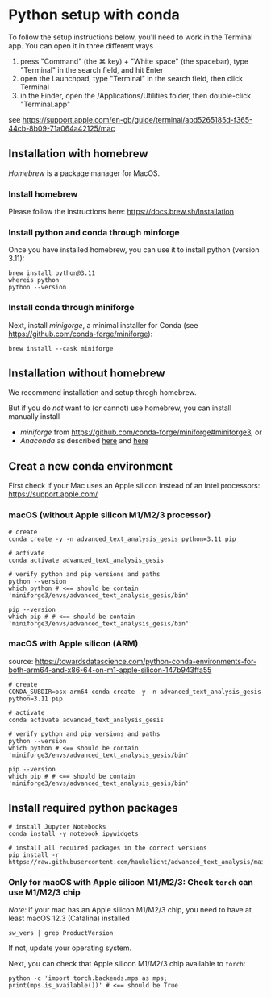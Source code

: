 # Python setup with conda

To follow the setup instructions below, you'll need to work in the Terminal app.
You can open it in three different ways

1. press "Command" (the ⌘ key) + "White space" (the spacebar), type "Terminal"  in the search field, and hit Enter
2. open the Launchpad, type "Terminal" in the search field, then click Terminal
3. in the Finder, open the /Applications/Utilities folder, then double-click "Terminal.app"

see https://support.apple.com/en-gb/guide/terminal/apd5265185d-f365-44cb-8b09-71a064a42125/mac

## Installation with homebrew

*Homebrew* is a package manager for MacOS.

### Install homebrew

Please follow the instructions here: https://docs.brew.sh/Installation

### Install python and conda through minforge

Once you have installed homebrew, you can  use it to install python (version 3.11):

```shell
brew install python@3.11
whereis python
python --version
```

### Install conda through miniforge

Next, install *minigorge*, a minimal installer for Conda (see https://github.com/conda-forge/miniforge):

```shell
brew install --cask miniforge
```

## Installation without homebrew

We recommend installation and setup throgh homebrew.

But if you do *not* want to (or cannot) use homebrew, you can install manually install

- *miniforge* from https://github.com/conda-forge/miniforge#miniforge3, or 
- *Anaconda* as described [here](https://www.anaconda.com/download/) and [here](https://docs.conda.io/projects/conda/en/latest/user-guide/install/macos.html)


## Creat a new conda environment

First check if your Mac uses an Apple silicon instead of an Intel processors: https://support.apple.com/

### macOS (without Apple silicon M1/M2/3 processor)

```shell
# create
conda create -y -n advanced_text_analysis_gesis python=3.11 pip

# activate
conda activate advanced_text_analysis_gesis

# verify python and pip versions and paths
python --version
which python # <== should be contain 'miniforge3/envs/advanced_text_analysis_gesis/bin'

pip --version
which pip # # <== should be contain 'miniforge3/envs/advanced_text_analysis_gesis/bin'
```


### macOS with Apple silicon (ARM)

source: https://towardsdatascience.com/python-conda-environments-for-both-arm64-and-x86-64-on-m1-apple-silicon-147b943ffa55

```shell
# create
CONDA_SUBDIR=osx-arm64 conda create -y -n advanced_text_analysis_gesis python=3.11 pip

# activate
conda activate advanced_text_analysis_gesis

# verify python and pip versions and paths
python --version
which python # <== should be contain 'miniforge3/envs/advanced_text_analysis_gesis/bin'

pip --version
which pip # # <== should be contain 'miniforge3/envs/advanced_text_analysis_gesis/bin'
```


## Install required python packages

```shell
# install Jupyter Notebooks
conda install -y notebook ipywidgets

# install all required packages in the correct versions
pip install -r https://raw.githubusercontent.com/haukelicht/advanced_text_analysis/main/setup/requirements.txt
```


### Only for macOS with Apple silicon M1/M2/3: Check `torch` can use M1/M2/3 chip

*Note:* if your mac has an Apple silicon M1/M2/3 chip, you need to have at least macOS 12.3 (Catalina) installed

```shell
sw_vers | grep ProductVersion
```

If not, update your operating system.

Next, you can check that Apple silicon M1/M2/3 chip available to `torch`: 

```shell
python -c 'import torch.backends.mps as mps; print(mps.is_available())' # <== should be True
```





